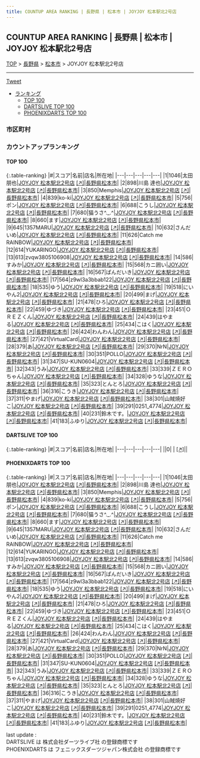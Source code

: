 ```yaml
---
title: COUNTUP AREA RANKING | 長野県 | 松本市 | JOYJOY 松本駅北2号店
---
```

## COUNTUP AREA RANKING | 長野県 | 松本市 | JOYJOY 松本駅北2号店

[TOP](/darts/rank/) > [長野県](/darts/rank/長野県/) > [松本市](/darts/rank/長野県/松本市/) > JOYJOY 松本駅北2号店

___

<a href="https://twitter.com/share?ref_src=twsrc%5Etfw" data-text="COUNTUP AREA RANKING | 長野県松本市JOYJOY 松本駅北2号店" class="twitter-share-button" data-hashtags="DARTSLIVE,PHOENIXDARTS,darts,ダーツ" data-show-count="false">Tweet</a>

* [ランキング](#カウントアップランキング)
    * [TOP 100](#top-100)
    * [DARTSLIVE TOP 100](#dartslive-top-100)
    * [PHOENIXDARTS TOP 100](#phoenixdarts-top-100)

### 市区町村

<ul>

</ul>

### カウントアップランキング

#### TOP 100



{:.table-ranking}
|#|スコア|名前|店名|所在地|
|---|---|---|---|---|
|1|1046|<span class="rank-name-pd"><span class="pro-icon-pd"></span>太田 朋也</span>|<a href="/darts/rank/shops/74255.html">JOYJOY 松本駅北2号店</a> <a href="https://vs.phoenixdarts.com/jp/shop/shopDetailInfo/s_74255?s_seq=74255">[↗]</a>|<a href="/darts/rank/長野県/松本市">長野県松本市</a>|
|2|898|<span class="rank-name-pd">川島 達也</span>|<a href="/darts/rank/shops/74255.html">JOYJOY 松本駅北2号店</a> <a href="https://vs.phoenixdarts.com/jp/shop/shopDetailInfo/s_74255?s_seq=74255">[↗]</a>|<a href="/darts/rank/長野県/松本市">長野県松本市</a>|
|3|850|<span class="rank-name-pd">Memphis</span>|<a href="/darts/rank/shops/74255.html">JOYJOY 松本駅北2号店</a> <a href="https://vs.phoenixdarts.com/jp/shop/shopDetailInfo/s_74255?s_seq=74255">[↗]</a>|<a href="/darts/rank/長野県/松本市">長野県松本市</a>|
|4|839|<span class="rank-name-pd">ko-ki</span>|<a href="/darts/rank/shops/74255.html">JOYJOY 松本駅北2号店</a> <a href="https://vs.phoenixdarts.com/jp/shop/shopDetailInfo/s_74255?s_seq=74255">[↗]</a>|<a href="/darts/rank/長野県/松本市">長野県松本市</a>|
|5|756|<span class="rank-name-pd">ポン</span>|<a href="/darts/rank/shops/74255.html">JOYJOY 松本駅北2号店</a> <a href="https://vs.phoenixdarts.com/jp/shop/shopDetailInfo/s_74255?s_seq=74255">[↗]</a>|<a href="/darts/rank/長野県/松本市">長野県松本市</a>|
|6|688|<span class="rank-name-pd">こうし</span>|<a href="/darts/rank/shops/74255.html">JOYJOY 松本駅北2号店</a> <a href="https://vs.phoenixdarts.com/jp/shop/shopDetailInfo/s_74255?s_seq=74255">[↗]</a>|<a href="/darts/rank/長野県/松本市">長野県松本市</a>|
|7|680|<span class="rank-name-pd">猫うさ^._.^</span>|<a href="/darts/rank/shops/74255.html">JOYJOY 松本駅北2号店</a> <a href="https://vs.phoenixdarts.com/jp/shop/shopDetailInfo/s_74255?s_seq=74255">[↗]</a>|<a href="/darts/rank/長野県/松本市">長野県松本市</a>|
|8|660|<span class="rank-name-pd">ます</span>|<a href="/darts/rank/shops/74255.html">JOYJOY 松本駅北2号店</a> <a href="https://vs.phoenixdarts.com/jp/shop/shopDetailInfo/s_74255?s_seq=74255">[↗]</a>|<a href="/darts/rank/長野県/松本市">長野県松本市</a>|
|9|645|<span class="rank-name-pd">1357MARU</span>|<a href="/darts/rank/shops/74255.html">JOYJOY 松本駅北2号店</a> <a href="https://vs.phoenixdarts.com/jp/shop/shopDetailInfo/s_74255?s_seq=74255">[↗]</a>|<a href="/darts/rank/長野県/松本市">長野県松本市</a>|
|10|632|<span class="rank-name-pd">さんだいめ</span>|<a href="/darts/rank/shops/74255.html">JOYJOY 松本駅北2号店</a> <a href="https://vs.phoenixdarts.com/jp/shop/shopDetailInfo/s_74255?s_seq=74255">[↗]</a>|<a href="/darts/rank/長野県/松本市">長野県松本市</a>|
|11|626|<span class="rank-name-pd">Catch me RAINBOW</span>|<a href="/darts/rank/shops/74255.html">JOYJOY 松本駅北2号店</a> <a href="https://vs.phoenixdarts.com/jp/shop/shopDetailInfo/s_74255?s_seq=74255">[↗]</a>|<a href="/darts/rank/長野県/松本市">長野県松本市</a>|
|12|614|<span class="rank-name-pd">YUKARINGO</span>|<a href="/darts/rank/shops/74255.html">JOYJOY 松本駅北2号店</a> <a href="https://vs.phoenixdarts.com/jp/shop/shopDetailInfo/s_74255?s_seq=74255">[↗]</a>|<a href="/darts/rank/長野県/松本市">長野県松本市</a>|
|13|613|<span class="rank-name-pd">zvqw3805106908</span>|<a href="/darts/rank/shops/74255.html">JOYJOY 松本駅北2号店</a> <a href="https://vs.phoenixdarts.com/jp/shop/shopDetailInfo/s_74255?s_seq=74255">[↗]</a>|<a href="/darts/rank/長野県/松本市">長野県松本市</a>|
|14|586|<span class="rank-name-pd">すみか</span>|<a href="/darts/rank/shops/74255.html">JOYJOY 松本駅北2号店</a> <a href="https://vs.phoenixdarts.com/jp/shop/shopDetailInfo/s_74255?s_seq=74255">[↗]</a>|<a href="/darts/rank/長野県/松本市">長野県松本市</a>|
|15|568|<span class="rank-name-pd">カニ囲い</span>|<a href="/darts/rank/shops/74255.html">JOYJOY 松本駅北2号店</a> <a href="https://vs.phoenixdarts.com/jp/shop/shopDetailInfo/s_74255?s_seq=74255">[↗]</a>|<a href="/darts/rank/長野県/松本市">長野県松本市</a>|
|16|567|<span class="rank-name-pd">ぱんだいき</span>|<a href="/darts/rank/shops/74255.html">JOYJOY 松本駅北2号店</a> <a href="https://vs.phoenixdarts.com/jp/shop/shopDetailInfo/s_74255?s_seq=74255">[↗]</a>|<a href="/darts/rank/長野県/松本市">長野県松本市</a>|
|17|564|<span class="rank-name-pd">z9wl3a3bbab122</span>|<a href="/darts/rank/shops/74255.html">JOYJOY 松本駅北2号店</a> <a href="https://vs.phoenixdarts.com/jp/shop/shopDetailInfo/s_74255?s_seq=74255">[↗]</a>|<a href="/darts/rank/長野県/松本市">長野県松本市</a>|
|18|535|<span class="rank-name-pd">ゆう</span>|<a href="/darts/rank/shops/74255.html">JOYJOY 松本駅北2号店</a> <a href="https://vs.phoenixdarts.com/jp/shop/shopDetailInfo/s_74255?s_seq=74255">[↗]</a>|<a href="/darts/rank/長野県/松本市">長野県松本市</a>|
|19|518|<span class="rank-name-pd">にいやん2</span>|<a href="/darts/rank/shops/74255.html">JOYJOY 松本駅北2号店</a> <a href="https://vs.phoenixdarts.com/jp/shop/shopDetailInfo/s_74255?s_seq=74255">[↗]</a>|<a href="/darts/rank/長野県/松本市">長野県松本市</a>|
|20|499|<span class="rank-name-pd">まげ</span>|<a href="/darts/rank/shops/74255.html">JOYJOY 松本駅北2号店</a> <a href="https://vs.phoenixdarts.com/jp/shop/shopDetailInfo/s_74255?s_seq=74255">[↗]</a>|<a href="/darts/rank/長野県/松本市">長野県松本市</a>|
|21|478|<span class="rank-name-pd">ひろ</span>|<a href="/darts/rank/shops/74255.html">JOYJOY 松本駅北2号店</a> <a href="https://vs.phoenixdarts.com/jp/shop/shopDetailInfo/s_74255?s_seq=74255">[↗]</a>|<a href="/darts/rank/長野県/松本市">長野県松本市</a>|
|22|459|<span class="rank-name-pd">ゆづき</span>|<a href="/darts/rank/shops/74255.html">JOYJOY 松本駅北2号店</a> <a href="https://vs.phoenixdarts.com/jp/shop/shopDetailInfo/s_74255?s_seq=74255">[↗]</a>|<a href="/darts/rank/長野県/松本市">長野県松本市</a>|
|23|451|<span class="rank-name-pd">ＯＲＥＺくん</span>|<a href="/darts/rank/shops/74255.html">JOYJOY 松本駅北2号店</a> <a href="https://vs.phoenixdarts.com/jp/shop/shopDetailInfo/s_74255?s_seq=74255">[↗]</a>|<a href="/darts/rank/長野県/松本市">長野県松本市</a>|
|24|439|<span class="rank-name-pd">はやまる</span>|<a href="/darts/rank/shops/74255.html">JOYJOY 松本駅北2号店</a> <a href="https://vs.phoenixdarts.com/jp/shop/shopDetailInfo/s_74255?s_seq=74255">[↗]</a>|<a href="/darts/rank/長野県/松本市">長野県松本市</a>|
|25|434|<span class="rank-name-pd">こはく</span>|<a href="/darts/rank/shops/74255.html">JOYJOY 松本駅北2号店</a> <a href="https://vs.phoenixdarts.com/jp/shop/shopDetailInfo/s_74255?s_seq=74255">[↗]</a>|<a href="/darts/rank/長野県/松本市">長野県松本市</a>|
|26|424|<span class="rank-name-pd">わんわん</span>|<a href="/darts/rank/shops/74255.html">JOYJOY 松本駅北2号店</a> <a href="https://vs.phoenixdarts.com/jp/shop/shopDetailInfo/s_74255?s_seq=74255">[↗]</a>|<a href="/darts/rank/長野県/松本市">長野県松本市</a>|
|27|421|<span class="rank-name-pd">VirtualCard</span>|<a href="/darts/rank/shops/74255.html">JOYJOY 松本駅北2号店</a> <a href="https://vs.phoenixdarts.com/jp/shop/shopDetailInfo/s_74255?s_seq=74255">[↗]</a>|<a href="/darts/rank/長野県/松本市">長野県松本市</a>|
|28|379|<span class="rank-name-pd">あ</span>|<a href="/darts/rank/shops/74255.html">JOYJOY 松本駅北2号店</a> <a href="https://vs.phoenixdarts.com/jp/shop/shopDetailInfo/s_74255?s_seq=74255">[↗]</a>|<a href="/darts/rank/長野県/松本市">長野県松本市</a>|
|29|370|<span class="rank-name-pd">NrN</span>|<a href="/darts/rank/shops/74255.html">JOYJOY 松本駅北2号店</a> <a href="https://vs.phoenixdarts.com/jp/shop/shopDetailInfo/s_74255?s_seq=74255">[↗]</a>|<a href="/darts/rank/長野県/松本市">長野県松本市</a>|
|30|351|<span class="rank-name-pd">POLLO</span>|<a href="/darts/rank/shops/74255.html">JOYJOY 松本駅北2号店</a> <a href="https://vs.phoenixdarts.com/jp/shop/shopDetailInfo/s_74255?s_seq=74255">[↗]</a>|<a href="/darts/rank/長野県/松本市">長野県松本市</a>|
|31|347|<span class="rank-name-pd">SU-KUN0604</span>|<a href="/darts/rank/shops/74255.html">JOYJOY 松本駅北2号店</a> <a href="https://vs.phoenixdarts.com/jp/shop/shopDetailInfo/s_74255?s_seq=74255">[↗]</a>|<a href="/darts/rank/長野県/松本市">長野県松本市</a>|
|32|343|<span class="rank-name-pd">うみ</span>|<a href="/darts/rank/shops/74255.html">JOYJOY 松本駅北2号店</a> <a href="https://vs.phoenixdarts.com/jp/shop/shopDetailInfo/s_74255?s_seq=74255">[↗]</a>|<a href="/darts/rank/長野県/松本市">長野県松本市</a>|
|33|339|<span class="rank-name-pd">ＺＥＲＯちゃん</span>|<a href="/darts/rank/shops/74255.html">JOYJOY 松本駅北2号店</a> <a href="https://vs.phoenixdarts.com/jp/shop/shopDetailInfo/s_74255?s_seq=74255">[↗]</a>|<a href="/darts/rank/長野県/松本市">長野県松本市</a>|
|34|328|<span class="rank-name-pd">ゆうな</span>|<a href="/darts/rank/shops/74255.html">JOYJOY 松本駅北2号店</a> <a href="https://vs.phoenixdarts.com/jp/shop/shopDetailInfo/s_74255?s_seq=74255">[↗]</a>|<a href="/darts/rank/長野県/松本市">長野県松本市</a>|
|35|323|<span class="rank-name-pd">とんとろ</span>|<a href="/darts/rank/shops/74255.html">JOYJOY 松本駅北2号店</a> <a href="https://vs.phoenixdarts.com/jp/shop/shopDetailInfo/s_74255?s_seq=74255">[↗]</a>|<a href="/darts/rank/長野県/松本市">長野県松本市</a>|
|36|316|<span class="rank-name-pd">こうき</span>|<a href="/darts/rank/shops/74255.html">JOYJOY 松本駅北2号店</a> <a href="https://vs.phoenixdarts.com/jp/shop/shopDetailInfo/s_74255?s_seq=74255">[↗]</a>|<a href="/darts/rank/長野県/松本市">長野県松本市</a>|
|37|311|<span class="rank-name-pd">やまげ</span>|<a href="/darts/rank/shops/74255.html">JOYJOY 松本駅北2号店</a> <a href="https://vs.phoenixdarts.com/jp/shop/shopDetailInfo/s_74255?s_seq=74255">[↗]</a>|<a href="/darts/rank/長野県/松本市">長野県松本市</a>|
|38|301|<span class="rank-name-pd">山賊焼好こ</span>|<a href="/darts/rank/shops/74255.html">JOYJOY 松本駅北2号店</a> <a href="https://vs.phoenixdarts.com/jp/shop/shopDetailInfo/s_74255?s_seq=74255">[↗]</a>|<a href="/darts/rank/長野県/松本市">長野県松本市</a>|
|39|291|<span class="rank-name-pd">0251_4774</span>|<a href="/darts/rank/shops/74255.html">JOYJOY 松本駅北2号店</a> <a href="https://vs.phoenixdarts.com/jp/shop/shopDetailInfo/s_74255?s_seq=74255">[↗]</a>|<a href="/darts/rank/長野県/松本市">長野県松本市</a>|
|40|231|<span class="rank-name-pd">鈴木です。</span>|<a href="/darts/rank/shops/74255.html">JOYJOY 松本駅北2号店</a> <a href="https://vs.phoenixdarts.com/jp/shop/shopDetailInfo/s_74255?s_seq=74255">[↗]</a>|<a href="/darts/rank/長野県/松本市">長野県松本市</a>|
|41|183|<span class="rank-name-pd">ふゆり</span>|<a href="/darts/rank/shops/74255.html">JOYJOY 松本駅北2号店</a> <a href="https://vs.phoenixdarts.com/jp/shop/shopDetailInfo/s_74255?s_seq=74255">[↗]</a>|<a href="/darts/rank/長野県/松本市">長野県松本市</a>|


#### DARTSLIVE TOP 100



{:.table-ranking}
|#|スコア|名前|店名|所在地|
|---|---|---|---|---|
||0|<span class="rank-name-dl"> </span>|<a href="/darts/rank/shops/.html"></a> <a href="">[↗]</a>|<a href="/darts/rank//"></a>|


#### PHOENIXDARTS TOP 100



{:.table-ranking}
|#|スコア|名前|店名|所在地|
|---|---|---|---|---|
|1|1046|<span class="rank-name-pd"><span class="pro-icon-pd"></span>太田 朋也</span>|<a href="/darts/rank/shops/74255.html">JOYJOY 松本駅北2号店</a> <a href="https://vs.phoenixdarts.com/jp/shop/shopDetailInfo/s_74255?s_seq=74255">[↗]</a>|<a href="/darts/rank/長野県/松本市">長野県松本市</a>|
|2|898|<span class="rank-name-pd">川島 達也</span>|<a href="/darts/rank/shops/74255.html">JOYJOY 松本駅北2号店</a> <a href="https://vs.phoenixdarts.com/jp/shop/shopDetailInfo/s_74255?s_seq=74255">[↗]</a>|<a href="/darts/rank/長野県/松本市">長野県松本市</a>|
|3|850|<span class="rank-name-pd">Memphis</span>|<a href="/darts/rank/shops/74255.html">JOYJOY 松本駅北2号店</a> <a href="https://vs.phoenixdarts.com/jp/shop/shopDetailInfo/s_74255?s_seq=74255">[↗]</a>|<a href="/darts/rank/長野県/松本市">長野県松本市</a>|
|4|839|<span class="rank-name-pd">ko-ki</span>|<a href="/darts/rank/shops/74255.html">JOYJOY 松本駅北2号店</a> <a href="https://vs.phoenixdarts.com/jp/shop/shopDetailInfo/s_74255?s_seq=74255">[↗]</a>|<a href="/darts/rank/長野県/松本市">長野県松本市</a>|
|5|756|<span class="rank-name-pd">ポン</span>|<a href="/darts/rank/shops/74255.html">JOYJOY 松本駅北2号店</a> <a href="https://vs.phoenixdarts.com/jp/shop/shopDetailInfo/s_74255?s_seq=74255">[↗]</a>|<a href="/darts/rank/長野県/松本市">長野県松本市</a>|
|6|688|<span class="rank-name-pd">こうし</span>|<a href="/darts/rank/shops/74255.html">JOYJOY 松本駅北2号店</a> <a href="https://vs.phoenixdarts.com/jp/shop/shopDetailInfo/s_74255?s_seq=74255">[↗]</a>|<a href="/darts/rank/長野県/松本市">長野県松本市</a>|
|7|680|<span class="rank-name-pd">猫うさ^._.^</span>|<a href="/darts/rank/shops/74255.html">JOYJOY 松本駅北2号店</a> <a href="https://vs.phoenixdarts.com/jp/shop/shopDetailInfo/s_74255?s_seq=74255">[↗]</a>|<a href="/darts/rank/長野県/松本市">長野県松本市</a>|
|8|660|<span class="rank-name-pd">ます</span>|<a href="/darts/rank/shops/74255.html">JOYJOY 松本駅北2号店</a> <a href="https://vs.phoenixdarts.com/jp/shop/shopDetailInfo/s_74255?s_seq=74255">[↗]</a>|<a href="/darts/rank/長野県/松本市">長野県松本市</a>|
|9|645|<span class="rank-name-pd">1357MARU</span>|<a href="/darts/rank/shops/74255.html">JOYJOY 松本駅北2号店</a> <a href="https://vs.phoenixdarts.com/jp/shop/shopDetailInfo/s_74255?s_seq=74255">[↗]</a>|<a href="/darts/rank/長野県/松本市">長野県松本市</a>|
|10|632|<span class="rank-name-pd">さんだいめ</span>|<a href="/darts/rank/shops/74255.html">JOYJOY 松本駅北2号店</a> <a href="https://vs.phoenixdarts.com/jp/shop/shopDetailInfo/s_74255?s_seq=74255">[↗]</a>|<a href="/darts/rank/長野県/松本市">長野県松本市</a>|
|11|626|<span class="rank-name-pd">Catch me RAINBOW</span>|<a href="/darts/rank/shops/74255.html">JOYJOY 松本駅北2号店</a> <a href="https://vs.phoenixdarts.com/jp/shop/shopDetailInfo/s_74255?s_seq=74255">[↗]</a>|<a href="/darts/rank/長野県/松本市">長野県松本市</a>|
|12|614|<span class="rank-name-pd">YUKARINGO</span>|<a href="/darts/rank/shops/74255.html">JOYJOY 松本駅北2号店</a> <a href="https://vs.phoenixdarts.com/jp/shop/shopDetailInfo/s_74255?s_seq=74255">[↗]</a>|<a href="/darts/rank/長野県/松本市">長野県松本市</a>|
|13|613|<span class="rank-name-pd">zvqw3805106908</span>|<a href="/darts/rank/shops/74255.html">JOYJOY 松本駅北2号店</a> <a href="https://vs.phoenixdarts.com/jp/shop/shopDetailInfo/s_74255?s_seq=74255">[↗]</a>|<a href="/darts/rank/長野県/松本市">長野県松本市</a>|
|14|586|<span class="rank-name-pd">すみか</span>|<a href="/darts/rank/shops/74255.html">JOYJOY 松本駅北2号店</a> <a href="https://vs.phoenixdarts.com/jp/shop/shopDetailInfo/s_74255?s_seq=74255">[↗]</a>|<a href="/darts/rank/長野県/松本市">長野県松本市</a>|
|15|568|<span class="rank-name-pd">カニ囲い</span>|<a href="/darts/rank/shops/74255.html">JOYJOY 松本駅北2号店</a> <a href="https://vs.phoenixdarts.com/jp/shop/shopDetailInfo/s_74255?s_seq=74255">[↗]</a>|<a href="/darts/rank/長野県/松本市">長野県松本市</a>|
|16|567|<span class="rank-name-pd">ぱんだいき</span>|<a href="/darts/rank/shops/74255.html">JOYJOY 松本駅北2号店</a> <a href="https://vs.phoenixdarts.com/jp/shop/shopDetailInfo/s_74255?s_seq=74255">[↗]</a>|<a href="/darts/rank/長野県/松本市">長野県松本市</a>|
|17|564|<span class="rank-name-pd">z9wl3a3bbab122</span>|<a href="/darts/rank/shops/74255.html">JOYJOY 松本駅北2号店</a> <a href="https://vs.phoenixdarts.com/jp/shop/shopDetailInfo/s_74255?s_seq=74255">[↗]</a>|<a href="/darts/rank/長野県/松本市">長野県松本市</a>|
|18|535|<span class="rank-name-pd">ゆう</span>|<a href="/darts/rank/shops/74255.html">JOYJOY 松本駅北2号店</a> <a href="https://vs.phoenixdarts.com/jp/shop/shopDetailInfo/s_74255?s_seq=74255">[↗]</a>|<a href="/darts/rank/長野県/松本市">長野県松本市</a>|
|19|518|<span class="rank-name-pd">にいやん2</span>|<a href="/darts/rank/shops/74255.html">JOYJOY 松本駅北2号店</a> <a href="https://vs.phoenixdarts.com/jp/shop/shopDetailInfo/s_74255?s_seq=74255">[↗]</a>|<a href="/darts/rank/長野県/松本市">長野県松本市</a>|
|20|499|<span class="rank-name-pd">まげ</span>|<a href="/darts/rank/shops/74255.html">JOYJOY 松本駅北2号店</a> <a href="https://vs.phoenixdarts.com/jp/shop/shopDetailInfo/s_74255?s_seq=74255">[↗]</a>|<a href="/darts/rank/長野県/松本市">長野県松本市</a>|
|21|478|<span class="rank-name-pd">ひろ</span>|<a href="/darts/rank/shops/74255.html">JOYJOY 松本駅北2号店</a> <a href="https://vs.phoenixdarts.com/jp/shop/shopDetailInfo/s_74255?s_seq=74255">[↗]</a>|<a href="/darts/rank/長野県/松本市">長野県松本市</a>|
|22|459|<span class="rank-name-pd">ゆづき</span>|<a href="/darts/rank/shops/74255.html">JOYJOY 松本駅北2号店</a> <a href="https://vs.phoenixdarts.com/jp/shop/shopDetailInfo/s_74255?s_seq=74255">[↗]</a>|<a href="/darts/rank/長野県/松本市">長野県松本市</a>|
|23|451|<span class="rank-name-pd">ＯＲＥＺくん</span>|<a href="/darts/rank/shops/74255.html">JOYJOY 松本駅北2号店</a> <a href="https://vs.phoenixdarts.com/jp/shop/shopDetailInfo/s_74255?s_seq=74255">[↗]</a>|<a href="/darts/rank/長野県/松本市">長野県松本市</a>|
|24|439|<span class="rank-name-pd">はやまる</span>|<a href="/darts/rank/shops/74255.html">JOYJOY 松本駅北2号店</a> <a href="https://vs.phoenixdarts.com/jp/shop/shopDetailInfo/s_74255?s_seq=74255">[↗]</a>|<a href="/darts/rank/長野県/松本市">長野県松本市</a>|
|25|434|<span class="rank-name-pd">こはく</span>|<a href="/darts/rank/shops/74255.html">JOYJOY 松本駅北2号店</a> <a href="https://vs.phoenixdarts.com/jp/shop/shopDetailInfo/s_74255?s_seq=74255">[↗]</a>|<a href="/darts/rank/長野県/松本市">長野県松本市</a>|
|26|424|<span class="rank-name-pd">わんわん</span>|<a href="/darts/rank/shops/74255.html">JOYJOY 松本駅北2号店</a> <a href="https://vs.phoenixdarts.com/jp/shop/shopDetailInfo/s_74255?s_seq=74255">[↗]</a>|<a href="/darts/rank/長野県/松本市">長野県松本市</a>|
|27|421|<span class="rank-name-pd">VirtualCard</span>|<a href="/darts/rank/shops/74255.html">JOYJOY 松本駅北2号店</a> <a href="https://vs.phoenixdarts.com/jp/shop/shopDetailInfo/s_74255?s_seq=74255">[↗]</a>|<a href="/darts/rank/長野県/松本市">長野県松本市</a>|
|28|379|<span class="rank-name-pd">あ</span>|<a href="/darts/rank/shops/74255.html">JOYJOY 松本駅北2号店</a> <a href="https://vs.phoenixdarts.com/jp/shop/shopDetailInfo/s_74255?s_seq=74255">[↗]</a>|<a href="/darts/rank/長野県/松本市">長野県松本市</a>|
|29|370|<span class="rank-name-pd">NrN</span>|<a href="/darts/rank/shops/74255.html">JOYJOY 松本駅北2号店</a> <a href="https://vs.phoenixdarts.com/jp/shop/shopDetailInfo/s_74255?s_seq=74255">[↗]</a>|<a href="/darts/rank/長野県/松本市">長野県松本市</a>|
|30|351|<span class="rank-name-pd">POLLO</span>|<a href="/darts/rank/shops/74255.html">JOYJOY 松本駅北2号店</a> <a href="https://vs.phoenixdarts.com/jp/shop/shopDetailInfo/s_74255?s_seq=74255">[↗]</a>|<a href="/darts/rank/長野県/松本市">長野県松本市</a>|
|31|347|<span class="rank-name-pd">SU-KUN0604</span>|<a href="/darts/rank/shops/74255.html">JOYJOY 松本駅北2号店</a> <a href="https://vs.phoenixdarts.com/jp/shop/shopDetailInfo/s_74255?s_seq=74255">[↗]</a>|<a href="/darts/rank/長野県/松本市">長野県松本市</a>|
|32|343|<span class="rank-name-pd">うみ</span>|<a href="/darts/rank/shops/74255.html">JOYJOY 松本駅北2号店</a> <a href="https://vs.phoenixdarts.com/jp/shop/shopDetailInfo/s_74255?s_seq=74255">[↗]</a>|<a href="/darts/rank/長野県/松本市">長野県松本市</a>|
|33|339|<span class="rank-name-pd">ＺＥＲＯちゃん</span>|<a href="/darts/rank/shops/74255.html">JOYJOY 松本駅北2号店</a> <a href="https://vs.phoenixdarts.com/jp/shop/shopDetailInfo/s_74255?s_seq=74255">[↗]</a>|<a href="/darts/rank/長野県/松本市">長野県松本市</a>|
|34|328|<span class="rank-name-pd">ゆうな</span>|<a href="/darts/rank/shops/74255.html">JOYJOY 松本駅北2号店</a> <a href="https://vs.phoenixdarts.com/jp/shop/shopDetailInfo/s_74255?s_seq=74255">[↗]</a>|<a href="/darts/rank/長野県/松本市">長野県松本市</a>|
|35|323|<span class="rank-name-pd">とんとろ</span>|<a href="/darts/rank/shops/74255.html">JOYJOY 松本駅北2号店</a> <a href="https://vs.phoenixdarts.com/jp/shop/shopDetailInfo/s_74255?s_seq=74255">[↗]</a>|<a href="/darts/rank/長野県/松本市">長野県松本市</a>|
|36|316|<span class="rank-name-pd">こうき</span>|<a href="/darts/rank/shops/74255.html">JOYJOY 松本駅北2号店</a> <a href="https://vs.phoenixdarts.com/jp/shop/shopDetailInfo/s_74255?s_seq=74255">[↗]</a>|<a href="/darts/rank/長野県/松本市">長野県松本市</a>|
|37|311|<span class="rank-name-pd">やまげ</span>|<a href="/darts/rank/shops/74255.html">JOYJOY 松本駅北2号店</a> <a href="https://vs.phoenixdarts.com/jp/shop/shopDetailInfo/s_74255?s_seq=74255">[↗]</a>|<a href="/darts/rank/長野県/松本市">長野県松本市</a>|
|38|301|<span class="rank-name-pd">山賊焼好こ</span>|<a href="/darts/rank/shops/74255.html">JOYJOY 松本駅北2号店</a> <a href="https://vs.phoenixdarts.com/jp/shop/shopDetailInfo/s_74255?s_seq=74255">[↗]</a>|<a href="/darts/rank/長野県/松本市">長野県松本市</a>|
|39|291|<span class="rank-name-pd">0251_4774</span>|<a href="/darts/rank/shops/74255.html">JOYJOY 松本駅北2号店</a> <a href="https://vs.phoenixdarts.com/jp/shop/shopDetailInfo/s_74255?s_seq=74255">[↗]</a>|<a href="/darts/rank/長野県/松本市">長野県松本市</a>|
|40|231|<span class="rank-name-pd">鈴木です。</span>|<a href="/darts/rank/shops/74255.html">JOYJOY 松本駅北2号店</a> <a href="https://vs.phoenixdarts.com/jp/shop/shopDetailInfo/s_74255?s_seq=74255">[↗]</a>|<a href="/darts/rank/長野県/松本市">長野県松本市</a>|
|41|183|<span class="rank-name-pd">ふゆり</span>|<a href="/darts/rank/shops/74255.html">JOYJOY 松本駅北2号店</a> <a href="https://vs.phoenixdarts.com/jp/shop/shopDetailInfo/s_74255?s_seq=74255">[↗]</a>|<a href="/darts/rank/長野県/松本市">長野県松本市</a>|


<div class="footer border-top border-gray-light mt-5 pt-3 text-right text-gray">
    last update : <span style="font-weight: italic" id="foot_last_modified"></span><br />
    DARTSLIVE は 株式会社ダーツライブ社 の登録商標です<br />
    PHOENIXDARTS は フェニックスダーツジャパン株式会社 の登録商標です<br />
</div>

<script src="https://cdnjs.cloudflare.com/ajax/libs/jquery.tablesorter/2.31.3/js/jquery.tablesorter.min.js" integrity="sha512-qzgd5cYSZcosqpzpn7zF2ZId8f/8CHmFKZ8j7mU4OUXTNRd5g+ZHBPsgKEwoqxCtdQvExE5LprwwPAgoicguNg==" crossorigin="anonymous" referrerpolicy="no-referrer"></script>
<link rel="stylesheet" href="https://cdnjs.cloudflare.com/ajax/libs/jquery.tablesorter/2.31.3/css/theme.default.min.css" integrity="sha512-wghhOJkjQX0Lh3NSWvNKeZ0ZpNn+SPVXX1Qyc9OCaogADktxrBiBdKGDoqVUOyhStvMBmJQ8ZdMHiR3wuEq8+w==" crossorigin="anonymous" referrerpolicy="no-referrer" />
<script>
$(function() {
    $(".table-ranking").tablesorter({sortList:[[0, 0]]});
    $("#foot_last_modified").text(formatDate(new Date(document.lastModified), 'yyyy-MM-dd HH:mm:ss'));
});
</script>

<script async src="https://platform.twitter.com/widgets.js" charset="utf-8"></script>